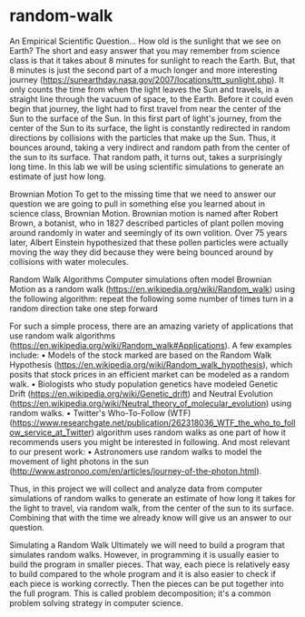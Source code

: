 # random-walk
An Empirical Scientific Question…
How old is the sunlight that we see on Earth?
The short and easy answer that you may remember from science class is that it takes about 8 minutes for sunlight to reach the Earth. But, that 8 minutes is just the second part of a much longer and more interesting journey
(https://sunearthday.nasa.gov/2007/locations/ttt_sunlight.php). It only counts the time from when the light leaves the Sun and travels, in a straight line through the vacuum of space, to the Earth. Before it could even begin that journey, the light
had to first travel from near the center of the Sun to the surface of the Sun. In this first part of light's journey, from the center of the Sun to its surface, the light is constantly redirected in random directions by collisions with the particles that make up the Sun. Thus, it bounces around, taking a very indirect and random path from the center of the sun to its
surface. That random path, it turns out, takes a surprisingly long time. In this lab we will be using scientific simulations to generate an estimate of just how long. 

Brownian Motion
To get to the missing time that we need to answer our question we are going to pull in something else you learned about in science class, Brownian Motion. Brownian motion is named after Robert Brown, a botanist, who in 1827 described
particles of plant pollen moving around randomly in water and seemingly of its own volition. Over 75 years later, Albert Einstein hypothesized that these pollen particles were actually moving the way they did because they were being bounced
around by collisions with water molecules. 

Random Walk Algorithms
Computer simulations often model Brownian Motion as a random walk (https://en.wikipedia.org/wiki/Random_walk) using the following algorithm:
repeat the following some number of times
 turn in a random direction
 take one step forward

For such a simple process, there are an amazing variety of applications that use random walk algorithms (https://en.wikipedia.org/wiki/Random_walk#Applications). A few examples include:
• Models of the stock marked are based on the Random Walk Hypothesis (https://en.wikipedia.org/wiki/Random_walk_hypothesis), which posits that stock prices in an efficient market can
be modeled as a random walk.
• Biologists who study population genetics have modeled Genetic Drift (https://en.wikipedia.org/wiki/Genetic_drift) and Neutral Evolution (https://en.wikipedia.org/wiki/Neutral_theory_of_molecular_evolution) using random walks.
• Twitter's Who-To-Follow (WTF) (https://www.researchgate.net/publication/262318036_WTF_the_who_to_follow_service_at_Twitter) algorithm uses random walks as one part of how it recommends users you might be interested in following.
And most relevant to our present work:
• Astronomers use random walks to model the movement of light photons in the sun (http://www.astronoo.com/en/articles/journey-of-the-photon.html).

Thus, in this project we will collect and analyze data from computer simulations of random walks to generate an estimate of how long it takes for the light to travel, via random walk, from the center of the sun to its surface. Combining that with the
time we already know will give us an answer to our question. 

Simulating a Random Walk
Ultimately we will need to build a program that simulates random walks. However, in programming it is usually easier to build the program in smaller pieces. That way, each piece is relatively easy to build compared to the whole program and it
is also easier to check if each piece is working correctly. Then the pieces can be put together into the full program. This is called problem decomposition; it's a common problem solving strategy in computer science. 

